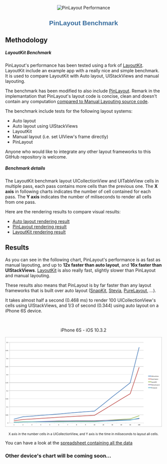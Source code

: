 <p align="center">
	<img src="https://raw.githubusercontent.com/mirego/PinLayout/master/Docs/pinlayout-logo-small.png" alt="PinLayout Performance" width=100/>
</p>

<h1 align="center" style="color: #376C9D; font-family: Arial Black, Gadget, sans-serif; font-size: 1.5em">PinLayout Benchmark</h1>

## Methodology

##### LayoutKit Benchmark
PinLayout's performance has been tested using a fork of [LayoutKit](https://github.com/mirego/LayoutKit). LayoutKit include an example app with a really nice and simple benchmark. It is used to compare LayoutKit with Auto layout, UIStackViews and manual layouting. 

The benchmark has been modified to also include [PinLayout](https://github.com/mirego/LayoutKit/blob/master/LayoutKitSampleApp/Benchmarks/FeedItemPinLayoutView.swift). Remark in the implemantation that PinLayout's layout code is concise, clean and doesn't contain any computation [compared to Manual Layouting source code](Benchmark-PinLayout-SourceCode.md).

The benchmark include tests for the following layout systems:

* Auto layout
* Auto layout using UIStackViews
* LayoutKit
* Manual layout (i.e. set UIView's frame directly)
* PinLayout

Anyone who would like to integrate any other layout frameworks to this GitHub repository is welcome.

##### Benchmark details
The LayoutKit benchmark layout UICollectionView and UITableView cells in multiple pass, each pass contains more cells than the previous one. The **X axis** in following charts indicates the number of cell contained for each pass. The **Y axis** indicates the number of miliseconds to render all cells from one pass.

Here are the rendering results to compare visual results:
 
* [Auto layout rendering result](Benchmark/Benchmark-Autolayout.png)
* [PinLayout rendering result](Benchmark/Benchmark-PinLayout.png)
* [LayoutKit rendering result](Benchmark/Benchmark-LayoutKit.png)

## Results

As you can see in the following chart, PinLayout's performance is as fast as manual layouting, and up to **12x faster than auto layout**, and **16x faster than UIStackViews**. [LayoutKit](https://github.com/linkedin/LayoutKit) is also really fast, slightly slower than PinLayout and manual layouting.

These results also means that PinLayout is by far faster than any layout frameworks that is built over auto layout ([SnapKit](https://github.com/SnapKit/SnapKit), [Stevia](https://github.com/freshOS/Stevia), [PureLayout](https://github.com/PureLayout/PureLayout), ...). 

It takes almost half a second (0.468 ms) to render 100 UICollectionView's cells using UIStackViews, and 1/3 of second (0.344) using auto layout on a iPhone 6S device.

<br>

<p align="center">iPhone 6S - iOS 10.3.2</p>
<p align="center">
  <a href=""><img src="Benchmark/Chart-iPhone6S.png" alt="PinLayout Performance"/></a>
<p align="center" style="font-size:10px;">X axis in the number cells in a UICollectionView, and Y axis is the time in miliseconds to layout all cells.</p>
</p> 

You can have a look at the [spreadsheet containing all the data](Benchmark/Benchmark-iPhone6S.xlsx)

### Other device's chart will be coming soon...
